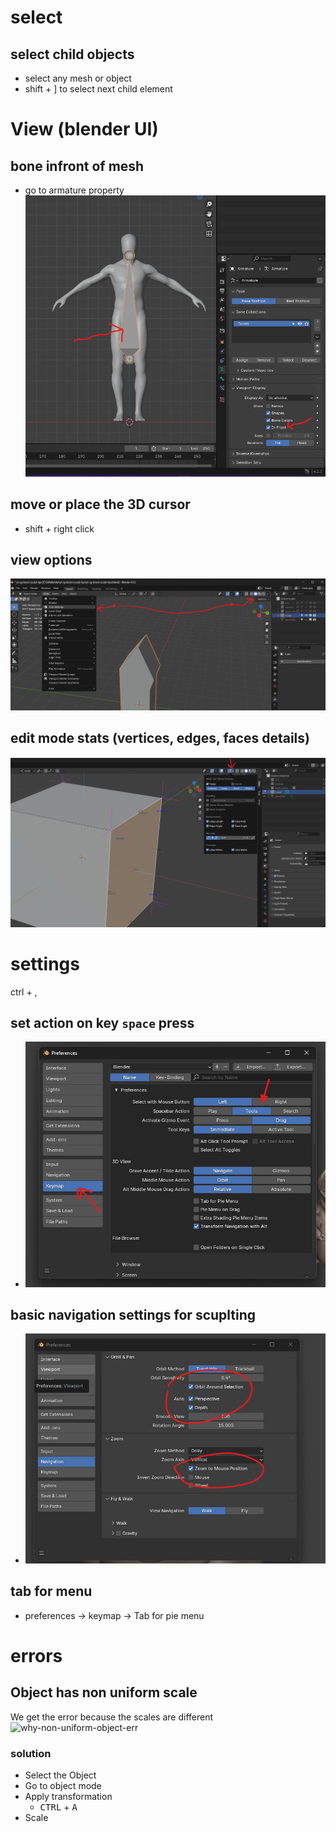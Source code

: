 # select

## select child objects

- select any mesh or object
- shift + ] to select next child element

# View (blender UI)

## bone infront of mesh

- go to armature property
  <img src="./images/get-bone-in-front-view.png">

## move or place the 3D cursor

- shift + right click

## view options

  <img src="./images/view-options.png" >

## edit mode stats (vertices, edges, faces details)

  <img src="./images/enable-vertices-stats.png" >

# settings

ctrl + ,

## set action on key `space` press

- <img src="./images/keymap-space-remap.png">

## basic navigation settings for scuplting

- <img src="./images/basic-scupt-settings.png">

## tab for menu

- preferences -> keymap -> Tab for pie menu

# errors

## Object has non uniform scale

We get the error because the scales are different </br>
<img src="why-non-uniform-object-err.jpg" alt="why-non-uniform-object-err" width="500" />

### solution

- Select the Object
- Go to object mode
- Apply transformation
  - <kbd>CTRL</kbd> + <kbd>A</kbd>
- Scale
